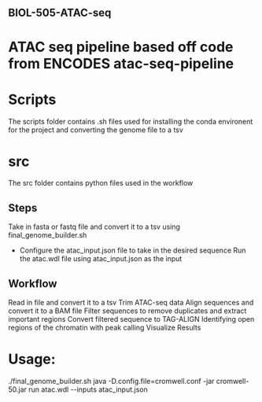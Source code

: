 ## BIOL-505-ATAC-seq
# ATAC seq pipeline based off code from ENCODES atac-seq-pipeline

# Scripts
The scripts folder contains .sh files used for installing the conda environent for the project and converting the genome file to a tsv

# src
The src folder contains python files used in the workflow

## Steps
Take in fasta or fastq file and convert it to a tsv using final_genome_builder.sh
* Configure the atac_input.json file to take in the desired sequence
Run the atac.wdl file using atac_input.json as the input

## Workflow 

Read in file and convert it to a tsv
Trim ATAC-seq data
Align sequences and convert it to a BAM file
Filter sequences to remove duplicates and extract important regions
Convert filtered sequence to TAG-ALIGN 
Identifying open regions of the chromatin with peak calling
Visualize Results

# Usage:
./final_genome_builder.sh
java -D.config.file=cromwell.conf -jar cromwell-50.jar run atac.wdl --inputs atac_input.json
